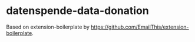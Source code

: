 # datenspende-data-donation

Based on extension-boilerplate by https://github.com/EmailThis/extension-boilerplate.
